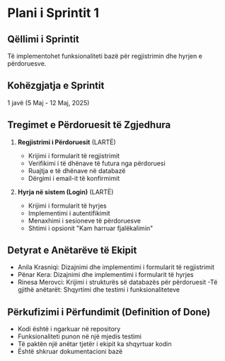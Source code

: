 # Plani i Sprintit 1

## Qëllimi i Sprintit
Të implementohet funksionaliteti bazë për regjistrimin dhe hyrjen e përdoruesve.

## Kohëzgjatja e Sprintit
1 javë (5 Maj - 12 Maj, 2025)

## Tregimet e Përdoruesit të Zgjedhura
1. **Regjistrimi i Përdoruesit** (LARTË)
   - Krijimi i formularit të regjistrimit
   - Verifikimi i të dhënave të futura nga përdoruesi
   - Ruajtja e të dhënave në databazë
   - Dërgimi i email-it të konfirmimit

2. **Hyrja në sistem (Login)** (LARTË)
   - Krijimi i formularit të hyrjes
   - Implementimi i autentifikimit
   - Menaxhimi i sesioneve të përdoruesve
   - Shtimi i opsionit "Kam harruar fjalëkalimin"

## Detyrat e Anëtarëve të Ekipit
- Anila Krasniqi: Dizajnimi dhe implementimi i formularit të regjistrimit
- Pënar Kera: Dizajnimi dhe implementimi i formularit të hyrjes
- Rinesa Merovci: Krijimi i strukturës së databazës për përdoruesit
-Të gjithë anëtarët: Shqyrtimi dhe testimi i funksionaliteteve

## Përkufizimi i Përfundimit (Definition of Done)
- Kodi është i ngarkuar në repository
- Funksionaliteti punon në një mjedis testimi
- Të paktën një anëtar tjetër i ekipit ka shqyrtuar kodin
- Është shkruar dokumentacioni bazë
